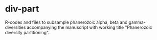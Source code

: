 # div-part
R-codes and files to subsample phanerozoic alpha, beta and gamma-diversities accompanying the manuscript with working title "Phanerozoic diversity partitioning".

